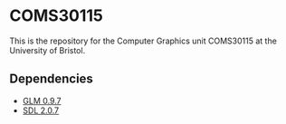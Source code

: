 # COMS30115

This is the repository for the Computer Graphics unit COMS30115 at the University of Bristol.

## Dependencies

* [GLM 0.9.7](https://glm.g-truc.net/0.9.7/index.html)
* [SDL 2.0.7](https://www.libsdl.org/download-2.0.php)

